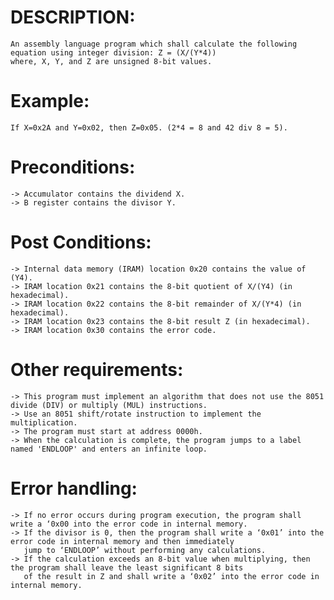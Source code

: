 # DESCRIPTION:
    An assembly language program which shall calculate the following equation using integer division: Z = (X/(Y*4))
    where, X, Y, and Z are unsigned 8-bit values.

# Example:
    If X=0x2A and Y=0x02, then Z=0x05. (2*4 = 8 and 42 div 8 = 5).

# Preconditions:
    -> Accumulator contains the dividend X. 
    -> B register contains the divisor Y.

# Post Conditions: 
    -> Internal data memory (IRAM) location 0x20 contains the value of (Y4). 
    -> IRAM location 0x21 contains the 8-bit quotient of X/(Y4) (in hexadecimal). 
    -> IRAM location 0x22 contains the 8-bit remainder of X/(Y*4) (in hexadecimal). 
    -> IRAM location 0x23 contains the 8-bit result Z (in hexadecimal). 
    -> IRAM location 0x30 contains the error code.

# Other requirements: 
    -> This program must implement an algorithm that does not use the 8051 divide (DIV) or multiply (MUL) instructions. 
    -> Use an 8051 shift/rotate instruction to implement the multiplication. 
    -> The program must start at address 0000h. 
    -> When the calculation is complete, the program jumps to a label named 'ENDLOOP' and enters an infinite loop.

# Error handling: 
    -> If no error occurs during program execution, the program shall write a ‘0x00 into the error code in internal memory. 
    -> If the divisor is 0, then the program shall write a ‘0x01’ into the error code in internal memory and then immediately
       jump to ‘ENDLOOP’ without performing any calculations. 
    -> If the calculation exceeds an 8-bit value when multiplying, then the program shall leave the least significant 8 bits 
       of the result in Z and shall write a ‘0x02’ into the error code in internal memory.
